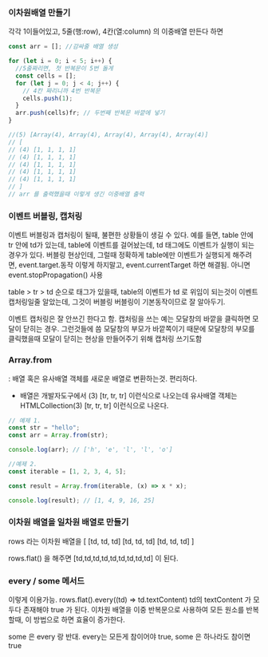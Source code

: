 ### 이차원배열 만들기

각각 1이들어있고, 5줄(행:row), 4칸(열:column) 의 이중배열 만든다 하면

```javascript
const arr = []; //감싸줄 배열 생성

for (let i = 0; i < 5; i++) {
  //5줄짜리면, 첫 반복문이 5번 돌게
  const cells = [];
  for (let j = 0; j < 4; j++) {
    // 4칸 짜리니까 4번 반복문
    cells.push(1);
  }
  arr.push(cells)fr; // 두번째 반복문 바깥에 넣기
}

//(5) [Array(4), Array(4), Array(4), Array(4), Array(4)]
// [
// (4) [1, 1, 1, 1]
// (4) [1, 1, 1, 1]
// (4) [1, 1, 1, 1]
// (4) [1, 1, 1, 1]
// (4) [1, 1, 1, 1]
// ]
// arr 를 출력했을때 이렇게 생긴 이중배열 출력
```

### 이벤트 버블링, 캡처링

이벤트 버블링과 캡처링이 될때, 불편한 상황들이 생길 수 있다.
예를 들면, table 안에 tr 안에 td가 있는데,
table에 이벤트를 걸어놨는데,
td 태그에도 이벤트가 실행이 되는 경우가 있다. 버블링 현상인데,
그럴때 정확하게 table에만 이벤트가 실행되게 해주려면,
event.target.동작
이렇게 하지말고, event.currentTarget 하면 해결됨.
아니면 event.stopPropagation() 사용

table > tr > td 순으로 태그가 있을때,
table의 이벤트가 td 로 위임이 되는것이
이벤트 캡처링일줄 알았는데, 그것이 버블링
버블링이 기본동작이므로 잘 알아두기.

이벤트 캡처링은 잘 안쓰긴 한다고 함.
캡처링을 쓰는 예는
모달창의 바깥을 클릭하면 모달이 닫히는 경우. 그런것들에 씀
모달창의 부모가 바깥쪽이기 때문에
모달창의 부모를 클릭했을때 모달이 닫히는 현상을 만들어주기 위해
캡처링 쓰기도함

### Array.from

: 배열 혹은 유사배열 객체를 새로운 배열로 변환하는것. 편리하다.

- 배열은 개발자도구에서
  (3) [tr, tr, tr] 이런식으로 나오는데
  유사배열 객체는
  HTMLCollection(3) [tr, tr, tr]
  이런식으로 나온다.

```javascript
// 예제 1.
const str = "hello";
const arr = Array.from(str);

console.log(arr); // ['h', 'e', 'l', 'l', 'o']

//예제 2.
const iterable = [1, 2, 3, 4, 5];

const result = Array.from(iterable, (x) => x * x);

console.log(result); // [1, 4, 9, 16, 25]
```

### 이차원 배열을 일차원 배열로 만들기

rows 라는 이차원 배열을
[
[td, td, td]
[td, td, td]
[td, td, td]
]

rows.flat()
을 해주면
[td,td,td,td,td,td,td,td,td] 이 된다.

### every / some 메서드

이렇게 이용가능.
rows.flat().every((td) => td.textContent)
td의 textContent 가 모두다 존재해야 true 가 된다.
이차원 배열을 이중 반복문으로 사용하여
모든 원소를 반복할때, 이 방법으로 하면 효율이 증가한다.

some 은 every 랑 반대.
every는 모든게 참이어야 true, some 은 하나라도 참이면 true
